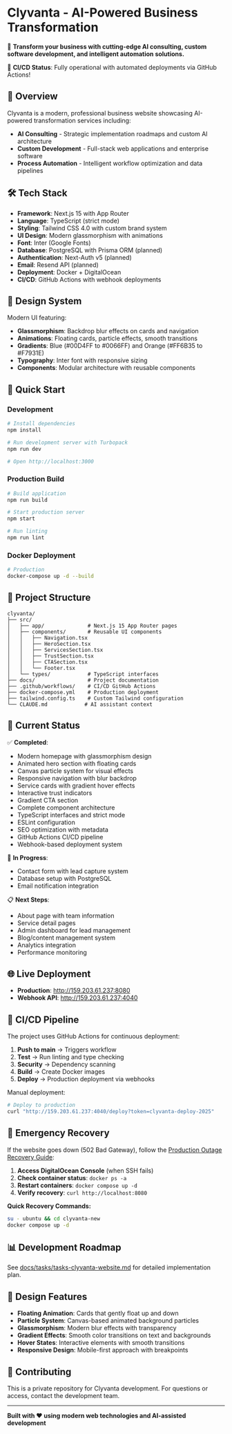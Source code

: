 # Clyvanta - AI-Powered Business Transformation

🚀 **Transform your business with cutting-edge AI consulting, custom software development, and intelligent automation solutions.**

🔄 **CI/CD Status**: Fully operational with automated deployments via GitHub Actions!

## 🌟 Overview

Clyvanta is a modern, professional business website showcasing AI-powered transformation services including:

- **AI Consulting** - Strategic implementation roadmaps and custom AI architecture
- **Custom Development** - Full-stack web applications and enterprise software
- **Process Automation** - Intelligent workflow optimization and data pipelines

## 🛠️ Tech Stack

- **Framework**: Next.js 15 with App Router
- **Language**: TypeScript (strict mode)
- **Styling**: Tailwind CSS 4.0 with custom brand system
- **UI Design**: Modern glassmorphism with animations
- **Font**: Inter (Google Fonts)
- **Database**: PostgreSQL with Prisma ORM (planned)
- **Authentication**: Next-Auth v5 (planned)
- **Email**: Resend API (planned)
- **Deployment**: Docker + DigitalOcean
- **CI/CD**: GitHub Actions with webhook deployments

## 🎨 Design System

Modern UI featuring:
- **Glassmorphism**: Backdrop blur effects on cards and navigation
- **Animations**: Floating cards, particle effects, smooth transitions
- **Gradients**: Blue (#00D4FF to #0066FF) and Orange (#FF6B35 to #F7931E)
- **Typography**: Inter font with responsive sizing
- **Components**: Modular architecture with reusable components

## 🚀 Quick Start

### Development

```bash
# Install dependencies
npm install

# Run development server with Turbopack
npm run dev

# Open http://localhost:3000
```

### Production Build

```bash
# Build application
npm run build

# Start production server
npm start

# Run linting
npm run lint
```

### Docker Deployment

```bash
# Production
docker-compose up -d --build
```

## 📁 Project Structure

```
clyvanta/
├── src/
│   ├── app/              # Next.js 15 App Router pages
│   ├── components/       # Reusable UI components
│   │   ├── Navigation.tsx
│   │   ├── HeroSection.tsx
│   │   ├── ServicesSection.tsx
│   │   ├── TrustSection.tsx
│   │   ├── CTASection.tsx
│   │   └── Footer.tsx
│   └── types/            # TypeScript interfaces
├── docs/                 # Project documentation
├── .github/workflows/    # CI/CD GitHub Actions
├── docker-compose.yml    # Production deployment
├── tailwind.config.ts    # Custom Tailwind configuration
└── CLAUDE.md            # AI assistant context
```

## 🎯 Current Status

✅ **Completed**:
- Modern homepage with glassmorphism design
- Animated hero section with floating cards
- Canvas particle system for visual effects
- Responsive navigation with blur backdrop
- Service cards with gradient hover effects
- Interactive trust indicators
- Gradient CTA section
- Complete component architecture
- TypeScript interfaces and strict mode
- ESLint configuration
- SEO optimization with metadata
- GitHub Actions CI/CD pipeline
- Webhook-based deployment system

🚧 **In Progress**:
- Contact form with lead capture system
- Database setup with PostgreSQL
- Email notification integration

📋 **Next Steps**:
- About page with team information
- Service detail pages
- Admin dashboard for lead management
- Blog/content management system
- Analytics integration
- Performance monitoring

## 🌐 Live Deployment

- **Production**: http://159.203.61.237:8080
- **Webhook API**: http://159.203.61.237:4040

## 🚀 CI/CD Pipeline

The project uses GitHub Actions for continuous deployment:

1. **Push to main** → Triggers workflow
2. **Test** → Run linting and type checking
3. **Security** → Dependency scanning
4. **Build** → Create Docker images
5. **Deploy** → Production deployment via webhooks

Manual deployment:
```bash
# Deploy to production
curl "http://159.203.61.237:4040/deploy?token=clyvanta-deploy-2025"
```

## 🚨 Emergency Recovery

If the website goes down (502 Bad Gateway), follow the [Production Outage Recovery Guide](docs/PRODUCTION_OUTAGE_RECOVERY.md):

1. **Access DigitalOcean Console** (when SSH fails)
2. **Check container status**: `docker ps -a`  
3. **Restart containers**: `docker compose up -d`
4. **Verify recovery**: `curl http://localhost:8080`

**Quick Recovery Commands:**
```bash
su - ubuntu && cd clyvanta-new
docker compose up -d
```

## 📊 Development Roadmap

See [docs/tasks/tasks-clyvanta-website.md](docs/tasks/tasks-clyvanta-website.md) for detailed implementation plan.

## 🎨 Design Features

- **Floating Animation**: Cards that gently float up and down
- **Particle System**: Canvas-based animated background particles
- **Glassmorphism**: Modern blur effects with transparency
- **Gradient Effects**: Smooth color transitions on text and backgrounds
- **Hover States**: Interactive elements with smooth transitions
- **Responsive Design**: Mobile-first approach with breakpoints

## 🤝 Contributing

This is a private repository for Clyvanta development. For questions or access, contact the development team.

---

**Built with ❤️ using modern web technologies and AI-assisted development**